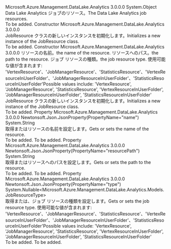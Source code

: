 <Type Name="JobResource" FullName="Microsoft.Azure.Management.DataLake.Analytics.Models.JobResource">
  <TypeSignature Language="C#" Value="public class JobResource" />
  <TypeSignature Language="ILAsm" Value=".class public auto ansi beforefieldinit JobResource extends System.Object" />
  <TypeSignature Language="DocId" Value="T:Microsoft.Azure.Management.DataLake.Analytics.Models.JobResource" />
  <TypeSignature Language="VB.NET" Value="Public Class JobResource" />
  <TypeSignature Language="F#" Value="type JobResource = class" />
  <AssemblyInfo>
    <AssemblyName>Microsoft.Azure.Management.DataLake.Analytics</AssemblyName>
    <AssemblyVersion>3.0.0.0</AssemblyVersion>
  </AssemblyInfo>
  <Base>
    <BaseTypeName>System.Object</BaseTypeName>
  </Base>
  <Interfaces />
  <Docs>
    <summary>
            <span data-ttu-id="bcad6-101">Data Lake Analytics ジョブのリソース。</span><span class="sxs-lookup"><span data-stu-id="bcad6-101">The Data Lake Analytics job resources.</span></span>
            </summary>
    <remarks>To be added.</remarks>
  </Docs>
  <Members>
    <Member MemberName=".ctor">
      <MemberSignature Language="C#" Value="public JobResource ();" />
      <MemberSignature Language="ILAsm" Value=".method public hidebysig specialname rtspecialname instance void .ctor() cil managed" />
      <MemberSignature Language="DocId" Value="M:Microsoft.Azure.Management.DataLake.Analytics.Models.JobResource.#ctor" />
      <MemberSignature Language="VB.NET" Value="Public Sub New ()" />
      <MemberType>Constructor</MemberType>
      <AssemblyInfo>
        <AssemblyName>Microsoft.Azure.Management.DataLake.Analytics</AssemblyName>
        <AssemblyVersion>3.0.0.0</AssemblyVersion>
      </AssemblyInfo>
      <Parameters />
      <Docs>
        <summary>
            <span data-ttu-id="bcad6-102">JobResource クラスの新しいインスタンスを初期化します。</span><span class="sxs-lookup"><span data-stu-id="bcad6-102">Initializes a new instance of the JobResource class.</span></span>
            </summary>
        <remarks>To be added.</remarks>
      </Docs>
    </Member>
    <Member MemberName=".ctor">
      <MemberSignature Language="C#" Value="public JobResource (string name = null, string resourcePath = null, Nullable&lt;Microsoft.Azure.Management.DataLake.Analytics.Models.JobResourceType&gt; type = null);" />
      <MemberSignature Language="ILAsm" Value=".method public hidebysig specialname rtspecialname instance void .ctor(string name, string resourcePath, valuetype System.Nullable`1&lt;valuetype Microsoft.Azure.Management.DataLake.Analytics.Models.JobResourceType&gt; type) cil managed" />
      <MemberSignature Language="DocId" Value="M:Microsoft.Azure.Management.DataLake.Analytics.Models.JobResource.#ctor(System.String,System.String,System.Nullable{Microsoft.Azure.Management.DataLake.Analytics.Models.JobResourceType})" />
      <MemberSignature Language="VB.NET" Value="Public Sub New (Optional name As String = null, Optional resourcePath As String = null, Optional type As Nullable(Of JobResourceType) = null)" />
      <MemberSignature Language="F#" Value="new Microsoft.Azure.Management.DataLake.Analytics.Models.JobResource : string * string * Nullable&lt;Microsoft.Azure.Management.DataLake.Analytics.Models.JobResourceType&gt; -&gt; Microsoft.Azure.Management.DataLake.Analytics.Models.JobResource" Usage="new Microsoft.Azure.Management.DataLake.Analytics.Models.JobResource (name, resourcePath, type)" />
      <MemberType>Constructor</MemberType>
      <AssemblyInfo>
        <AssemblyName>Microsoft.Azure.Management.DataLake.Analytics</AssemblyName>
        <AssemblyVersion>3.0.0.0</AssemblyVersion>
      </AssemblyInfo>
      <Parameters>
        <Parameter Name="name" Type="System.String" />
        <Parameter Name="resourcePath" Type="System.String" />
        <Parameter Name="type" Type="System.Nullable&lt;Microsoft.Azure.Management.DataLake.Analytics.Models.JobResourceType&gt;" />
      </Parameters>
      <Docs>
        <param name="name"><span data-ttu-id="bcad6-103">リソースの名前。</span><span class="sxs-lookup"><span data-stu-id="bcad6-103">the name of the resource.</span></span></param>
        <param name="resourcePath"><span data-ttu-id="bcad6-104">リソースへのパス。</span><span class="sxs-lookup"><span data-stu-id="bcad6-104">the path to the resource.</span></span></param>
        <param name="type"><span data-ttu-id="bcad6-105">ジョブ リソースの種類。</span><span class="sxs-lookup"><span data-stu-id="bcad6-105">the job resource type.</span></span> <span data-ttu-id="bcad6-106">使用可能な値が含まれます: 'VertexResource'、'JobManagerResource'、'StatisticsResource'、'VertexResourceInUserFolder'、'JobManagerResourceInUserFolder'、'StatisticsResourceInUserFolder'</span><span class="sxs-lookup"><span data-stu-id="bcad6-106">Possible values include: 'VertexResource', 'JobManagerResource', 'StatisticsResource', 'VertexResourceInUserFolder', 'JobManagerResourceInUserFolder', 'StatisticsResourceInUserFolder'</span></span></param>
        <summary>
            <span data-ttu-id="bcad6-107">JobResource クラスの新しいインスタンスを初期化します。</span><span class="sxs-lookup"><span data-stu-id="bcad6-107">Initializes a new instance of the JobResource class.</span></span>
            </summary>
        <remarks>To be added.</remarks>
      </Docs>
    </Member>
    <Member MemberName="Name">
      <MemberSignature Language="C#" Value="public string Name { get; set; }" />
      <MemberSignature Language="ILAsm" Value=".property instance string Name" />
      <MemberSignature Language="DocId" Value="P:Microsoft.Azure.Management.DataLake.Analytics.Models.JobResource.Name" />
      <MemberSignature Language="VB.NET" Value="Public Property Name As String" />
      <MemberSignature Language="F#" Value="member this.Name : string with get, set" Usage="Microsoft.Azure.Management.DataLake.Analytics.Models.JobResource.Name" />
      <MemberType>Property</MemberType>
      <AssemblyInfo>
        <AssemblyName>Microsoft.Azure.Management.DataLake.Analytics</AssemblyName>
        <AssemblyVersion>3.0.0.0</AssemblyVersion>
      </AssemblyInfo>
      <Attributes>
        <Attribute>
          <AttributeName>Newtonsoft.Json.JsonProperty(PropertyName="name")</AttributeName>
        </Attribute>
      </Attributes>
      <ReturnValue>
        <ReturnType>System.String</ReturnType>
      </ReturnValue>
      <Docs>
        <summary>
            <span data-ttu-id="bcad6-108">取得またはリソースの名前を設定します。</span><span class="sxs-lookup"><span data-stu-id="bcad6-108">Gets or sets the name of the resource.</span></span>
            </summary>
        <value>To be added.</value>
        <remarks>To be added.</remarks>
      </Docs>
    </Member>
    <Member MemberName="ResourcePath">
      <MemberSignature Language="C#" Value="public string ResourcePath { get; set; }" />
      <MemberSignature Language="ILAsm" Value=".property instance string ResourcePath" />
      <MemberSignature Language="DocId" Value="P:Microsoft.Azure.Management.DataLake.Analytics.Models.JobResource.ResourcePath" />
      <MemberSignature Language="VB.NET" Value="Public Property ResourcePath As String" />
      <MemberSignature Language="F#" Value="member this.ResourcePath : string with get, set" Usage="Microsoft.Azure.Management.DataLake.Analytics.Models.JobResource.ResourcePath" />
      <MemberType>Property</MemberType>
      <AssemblyInfo>
        <AssemblyName>Microsoft.Azure.Management.DataLake.Analytics</AssemblyName>
        <AssemblyVersion>3.0.0.0</AssemblyVersion>
      </AssemblyInfo>
      <Attributes>
        <Attribute>
          <AttributeName>Newtonsoft.Json.JsonProperty(PropertyName="resourcePath")</AttributeName>
        </Attribute>
      </Attributes>
      <ReturnValue>
        <ReturnType>System.String</ReturnType>
      </ReturnValue>
      <Docs>
        <summary>
            <span data-ttu-id="bcad6-109">取得またはリソースへのパスを設定します。</span><span class="sxs-lookup"><span data-stu-id="bcad6-109">Gets or sets the path to the resource.</span></span>
            </summary>
        <value>To be added.</value>
        <remarks>To be added.</remarks>
      </Docs>
    </Member>
    <Member MemberName="Type">
      <MemberSignature Language="C#" Value="public Nullable&lt;Microsoft.Azure.Management.DataLake.Analytics.Models.JobResourceType&gt; Type { get; set; }" />
      <MemberSignature Language="ILAsm" Value=".property instance valuetype System.Nullable`1&lt;valuetype Microsoft.Azure.Management.DataLake.Analytics.Models.JobResourceType&gt; Type" />
      <MemberSignature Language="DocId" Value="P:Microsoft.Azure.Management.DataLake.Analytics.Models.JobResource.Type" />
      <MemberSignature Language="VB.NET" Value="Public Property Type As Nullable(Of JobResourceType)" />
      <MemberSignature Language="F#" Value="member this.Type : Nullable&lt;Microsoft.Azure.Management.DataLake.Analytics.Models.JobResourceType&gt; with get, set" Usage="Microsoft.Azure.Management.DataLake.Analytics.Models.JobResource.Type" />
      <MemberType>Property</MemberType>
      <AssemblyInfo>
        <AssemblyName>Microsoft.Azure.Management.DataLake.Analytics</AssemblyName>
        <AssemblyVersion>3.0.0.0</AssemblyVersion>
      </AssemblyInfo>
      <Attributes>
        <Attribute>
          <AttributeName>Newtonsoft.Json.JsonProperty(PropertyName="type")</AttributeName>
        </Attribute>
      </Attributes>
      <ReturnValue>
        <ReturnType>System.Nullable&lt;Microsoft.Azure.Management.DataLake.Analytics.Models.JobResourceType&gt;</ReturnType>
      </ReturnValue>
      <Docs>
        <summary>
            <span data-ttu-id="bcad6-110">取得または、ジョブ リソースの種類を設定します。</span><span class="sxs-lookup"><span data-stu-id="bcad6-110">Gets or sets the job resource type.</span></span> <span data-ttu-id="bcad6-111">使用可能な値が含まれます: 'VertexResource'、'JobManagerResource'、'StatisticsResource'、'VertexResourceInUserFolder'、'JobManagerResourceInUserFolder'、'StatisticsResourceInUserFolder'</span><span class="sxs-lookup"><span data-stu-id="bcad6-111">Possible values include: 'VertexResource', 'JobManagerResource', 'StatisticsResource', 'VertexResourceInUserFolder', 'JobManagerResourceInUserFolder', 'StatisticsResourceInUserFolder'</span></span>
            </summary>
        <value>To be added.</value>
        <remarks>To be added.</remarks>
      </Docs>
    </Member>
  </Members>
</Type>